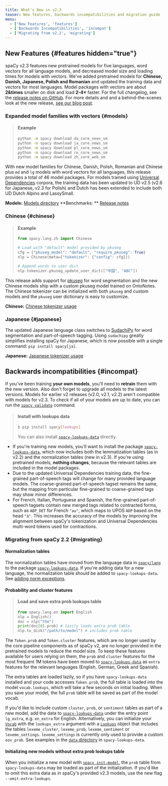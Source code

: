 ```yaml
---
title: What's New in v2.3
teaser: New features, backwards incompatibilities and migration guide
menu:
  - ['New Features', 'features']
  - ['Backwards Incompatibilities', 'incompat']
  - ['Migrating from v2.2', 'migrating']
---
```


## New Features {#features hidden="true"}

spaCy v2.3 features new pretrained models for five languages, word vectors for
all language models, and decreased model size and loading times for models with
vectors. We've added pretrained models for **Chinese, Danish, Japanese, Polish
and Romanian** and updated the training data and vectors for most languages.
Model packages with vectors are about **2&times** smaller on disk and load
**2-4&times;** faster. For the full changelog, see the [release notes on
GitHub](https://github.com/explosion/spaCy/releases/tag/v2.3.0). For more
details and and a behind-the-scenes look at the new release, [see our blog
post](https://explosion.ai/blog/spacy-v2-3).

### Expanded model families with vectors {#models}

> #### Example
>
> ```bash
> python -m spacy download da_core_news_sm
> python -m spacy download ja_core_news_sm
> python -m spacy download pl_core_news_sm
> python -m spacy download ro_core_news_sm
> python -m spacy download zh_core_web_sm
> ```

With new model families for Chinese, Danish, Polish, Romanian and Chinese plus
`md` and `lg` models with word vectors for all languages, this release provides
a total of 46 model packages. For models trained using [Universal
Dependencies](https://universaldependencies.org) corpora, the training data has
been updated to UD v2.5 (v2.6 for Japanese, v2.3 for Polish) and Dutch has been
extended to include both UD Dutch Alpino and LassySmall.

<Infobox>

**Models:** [Models directory](/models) **Benchmarks: **
[Release notes](https://github.com/explosion/spaCy/releases/tag/v2.3.0)

</Infobox>

### Chinese {#chinese}

> #### Example
> ```python
> from spacy.lang.zh import Chinese
>
> # Load with "default" model provided by pkuseg
> cfg = {"pkuseg_model": "default", "require_pkuseg": True}
> nlp = Chinese(meta={"tokenizer": {"config": cfg}})
>
> # Append words to user dict
> nlp.tokenizer.pkuseg_update_user_dict(["中国", "ABC"])

This release adds support for
[pkuseg](https://github.com/lancopku/pkuseg-python) for word segmentation and
the new Chinese models ship with a custom pkuseg model trained on OntoNotes.
The Chinese tokenizer can be initialized with both `pkuseg` and custom models
and the `pkuseg` user dictionary is easy to customize.

<Infobox>

**Chinese:** [Chinese tokenizer usage](/usage/models#chinese)

</Infobox>

### Japanese {#japanese}

The updated Japanese language class switches to
[SudachiPy](https://github.com/WorksApplications/SudachiPy) for word
segmentation and part-of-speech tagging. Using `sudachipy` greatly simplifies
installing spaCy for Japanese, which is now possible with a single command:
`pip install spacy[ja]`.

<Infobox>

**Japanese:** [Japanese tokenizer usage](/usage/models#japanese)

</Infobox>

## Backwards incompatibilities {#incompat}

<Infobox title="Important note on models" variant="warning">

If you've been training **your own models**, you'll need to **retrain** them
with the new version. Also don't forget to upgrade all models to the latest
versions. Models for earlier v2 releases (v2.0, v2.1, v2.2) aren't compatible
with models for v2.3. To check if all of your models are up to date, you can
run the [`spacy validate`](/api/cli#validate) command.

</Infobox>

> #### Install with lookups data
>
> ```bash
> $ pip install spacy[lookups]
> ```
>
> You can also install
> [`spacy-lookups-data`](https://github.com/explosion/spacy-lookups-data)
> directly.

- If you're training new models, you'll want to install the package
  [`spacy-lookups-data`](https://github.com/explosion/spacy-lookups-data),
  which now includes both the lemmatization tables (as in v2.2) and the
  normalization tables (new in v2.3). If you're using pretrained models,
  **nothing changes**, because the relevant tables are included in the model
  packages.
- Due to the updated Universal Dependencies training data, the fine-grained
  part-of-speech tags will change for many provided language models. The
  coarse-grained part-of-speech tagset remains the same, but the mapping from
  particular fine-grained to coarse-grained tags may show minor differences.
- For French, Italian, Portuguese and Spanish, the fine-grained part-of-speech
  tagsets contain new merged tags related to contracted forms, such as
  `ADP_DET` for French `"au"`, which maps to UPOS `ADP` based on the head
  `"à"`. This increases the accuracy of the models by improving the alignment
  between spaCy's tokenization and Universal Dependencies multi-word tokens
  used for contractions.

### Migrating from spaCy 2.2 {#migrating}

#### Normalization tables

The normalization tables have moved from the language data in
[`spacy/lang`](https://github.com/explosion/spaCy/tree/master/spacy/lang) to
the package
[`spacy-lookups-data`](https://github.com/explosion/spacy-lookups-data). If
you're adding data for a new language, the normalization table should be added
to `spacy-lookups-data`. See [adding norm
exceptions](/usage/adding-languages#norm-exceptions).

#### Probability and cluster features

> #### Load and save extra prob lookups table
>
> ```python
> from spacy.lang.en import English
> nlp = English()
> doc = nlp("the")
> print(doc[0].prob) # lazily loads extra prob table
> nlp.to_disk("/path/to/model") # includes prob table
> ```

The `Token.prob` and `Token.cluster` features, which are no longer used by the
core pipeline components as of spaCy v2, are no longer provided in the
pretrained models to reduce the model size. To keep these features available
for users relying on them, the `prob` and `cluster` features for the most
frequent 1M tokens have been moved to
[`spacy-lookups-data`](https://github.com/explosion/spacy-lookups-data) as
`extra` features for the relevant languages (English, German, Greek and
Spanish).

The extra tables are loaded lazily, so if you have `spacy-lookups-data`
installed and your code accesses `Token.prob`, the full table is loaded into
the model `vocab.lookups`, which will take a few seconds on initial loading.
When you save your model, the full `prob` table will be saved as part of the
model vocab.

If you'd like to include custom `cluster`, `prob`, or `sentiment` tables as
part of a new model, add the data to
[`spacy-lookups-data`](https://github.com/explosion/spacy-lookups-data) under
the entry point `lg_extra`, e.g. `en_extra` for English. Alternatively, you can
initialize your [`Vocab`](/api/vocab) with the `lookups_extra` argument with a
[`Lookups`](/api/lookups) object that includes the tables `lexeme_cluster`,
`lexeme_prob`, `lexeme_sentiment` or `lexeme_settings`. `lexeme_settings` is
currently only used to provide a custom `oov_prob`. See examples in the [`data`
directory](https://github.com/explosion/spacy-lookups-data/tree/master/spacy_lookups_data/data)
in `spacy-lookups-data`.

#### Initializing new models without extra prob lookups table

When you initialize a new model with [`spacy init-model`](/api/cli#init-model),
the `prob` table from `spacy-lookups-data` may be loaded as part of the
initialization. If you'd like to omit this extra data as in spaCy's provided
v2.3 models, use the new flag `--omit-extra-lookups`.
